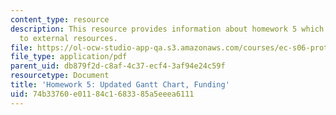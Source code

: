 ```yaml
---
content_type: resource
description: This resource provides information about homework 5 which contains links
  to external resources.
file: https://ol-ocw-studio-app-qa.s3.amazonaws.com/courses/ec-s06-prototypes-to-products-fall-2005/74b33760e01184c1683385a5eeea6111_MITEC_S06F05_hw5.pdf
file_type: application/pdf
parent_uid: db879f2d-c8af-4c37-ecf4-3af94e24c59f
resourcetype: Document
title: 'Homework 5: Updated Gantt Chart, Funding'
uid: 74b33760-e011-84c1-6833-85a5eeea6111
---
```

